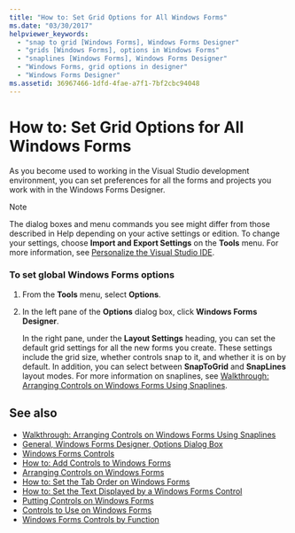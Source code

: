 ```yaml
---
title: "How to: Set Grid Options for All Windows Forms"
ms.date: "03/30/2017"
helpviewer_keywords: 
  - "snap to grid [Windows Forms], Windows Forms Designer"
  - "grids [Windows Forms], options in Windows Forms"
  - "snaplines [Windows Forms], Windows Forms Designer"
  - "Windows Forms, grid options in designer"
  - "Windows Forms Designer"
ms.assetid: 36967466-1dfd-4fae-a7f1-7bf2cbc94048
---
```

# How to: Set Grid Options for All Windows Forms
As you become used to working in the Visual Studio development environment, you can set preferences for all the forms and projects you work with in the Windows Forms Designer.  
  
> [!NOTE]
>  The dialog boxes and menu commands you see might differ from those described in Help depending on your active settings or edition. To change your settings, choose **Import and Export Settings** on the **Tools** menu. For more information, see [Personalize the Visual Studio IDE](/visualstudio/ide/personalizing-the-visual-studio-ide).  
  
### To set global Windows Forms options  
  
1.  From the **Tools** menu, select **Options**.  
  
2.  In the left pane of the **Options** dialog box, click **Windows Forms Designer**.  
  
     In the right pane, under the **Layout Settings** heading, you can set the default grid settings for all the new forms you create. These settings include the grid size, whether controls snap to it, and whether it is on by default. In addition, you can select between **SnapToGrid** and **SnapLines** layout modes. For more information on snaplines, see [Walkthrough: Arranging Controls on Windows Forms Using Snaplines](../../../../docs/framework/winforms/controls/walkthrough-arranging-controls-on-windows-forms-using-snaplines.md).  
  
## See also
- [Walkthrough: Arranging Controls on Windows Forms Using Snaplines](../../../../docs/framework/winforms/controls/walkthrough-arranging-controls-on-windows-forms-using-snaplines.md)
- [General, Windows Forms Designer, Options Dialog Box](https://docs.microsoft.com/previous-versions/visualstudio/visual-studio-2010/5aazxs78(v=vs.100))
- [Windows Forms Controls](../../../../docs/framework/winforms/controls/index.md)
- [How to: Add Controls to Windows Forms](../../../../docs/framework/winforms/controls/how-to-add-controls-to-windows-forms.md)
- [Arranging Controls on Windows Forms](../../../../docs/framework/winforms/controls/arranging-controls-on-windows-forms.md)
- [How to: Set the Tab Order on Windows Forms](../../../../docs/framework/winforms/controls/how-to-set-the-tab-order-on-windows-forms.md)
- [How to: Set the Text Displayed by a Windows Forms Control](../../../../docs/framework/winforms/controls/how-to-set-the-text-displayed-by-a-windows-forms-control.md)
- [Putting Controls on Windows Forms](../../../../docs/framework/winforms/controls/putting-controls-on-windows-forms.md)
- [Controls to Use on Windows Forms](../../../../docs/framework/winforms/controls/controls-to-use-on-windows-forms.md)
- [Windows Forms Controls by Function](../../../../docs/framework/winforms/controls/windows-forms-controls-by-function.md)
